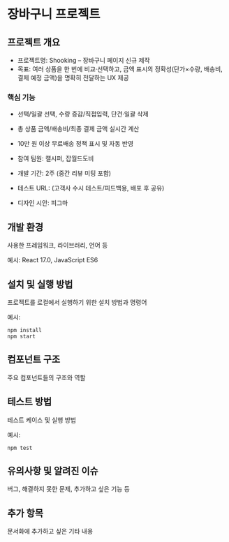 # 장바구니 프로젝트

## 프로젝트 개요
- 프로젝트명: Shooking – 장바구니 페이지 신규 제작
- 목표: 여러 상품을 한 번에 비교·선택하고, 금액 표시의 정확성(단가×수량, 배송비, 결제 예정 금액)을 명확히 전달하는 UX 제공
  
### 핵심 기능
- 선택/일괄 선택, 수량 증감/직접입력, 단건·일괄 삭제
- 총 상품 금액/배송비/최종 결제 금액 실시간 계산
- 10만 원 이상 무료배송 정책 표시 및 자동 반영
  
- 참여 팀원: 캘시퍼, 잡월드도비
- 개발 기간: 2주 (중간 리뷰 미팅 포함)
- 테스트 URL: (고객사 수시 테스트/피드백용, 배포 후 공유)
- 디자인 시안: 피그마

## 개발 환경

사용한 프레임워크, 라이브러리, 언어 등

예시: React 17.0, JavaScript ES6

## 설치 및 실행 방법

프로젝트를 로컬에서 실행하기 위한 설치 방법과 명령어

예시:
```
npm install
npm start
```

## 컴포넌트 구조

주요 컴포넌트들의 구조와 역할

## 테스트 방법

테스트 케이스 및 실행 방법

예시:
```
npm test
```

## 유의사항 및 알려진 이슈

버그, 해결하지 못한 문제, 추가하고 싶은 기능 등

## 추가 항목

문서화에 추가하고 싶은 기타 내용
